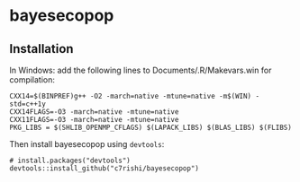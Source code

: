# bayesecopop

## Installation

In Windows: add the following lines to Documents/.R/Makevars.win 
for compilation:

```
CXX14=$(BINPREF)g++ -O2 -march=native -mtune=native -m$(WIN) -std=c++1y
CXX14FLAGS=-O3 -march=native -mtune=native
CXX11FLAGS=-O3 -march=native -mtune=native
PKG_LIBS = $(SHLIB_OPENMP_CFLAGS) $(LAPACK_LIBS) $(BLAS_LIBS) $(FLIBS)
```

Then install bayesecopop using `devtools`:
```
# install.packages("devtools")
devtools::install_github("c7rishi/bayesecopop")
```
